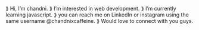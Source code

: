  ⟫ Hi, I’m chandni.
 ⟫ I’m interested in web development.
 ⟫ I’m currently learning javascript.
 ⟫ you can reach me on LinkedIn or instagram using the same username @chandnixcaffeine.
 ⟫ Would love to connect with you guys.


